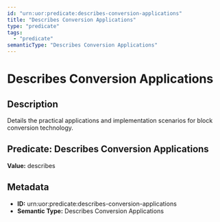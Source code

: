 ```yaml
---
id: "urn:uor:predicate:describes-conversion-applications"
title: "Describes Conversion Applications"
type: "predicate"
tags:
  - "predicate"
semanticType: "Describes Conversion Applications"
---
```


# Describes Conversion Applications

## Description

Details the practical applications and implementation scenarios for block conversion technology.

## Predicate: Describes Conversion Applications

**Value:** describes

## Metadata

- **ID:** urn:uor:predicate:describes-conversion-applications
- **Semantic Type:** Describes Conversion Applications
